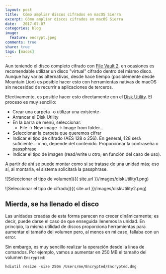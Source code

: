 ```yaml
---
layout: post
title:  Cómo ampliar discos cifrados en macOS Sierra
excerpt: Cómo ampliar discos cifrados en macOS Sierra
date:   2017-07-07
categories: blog
image:
  feature: encrypt.jpeg
comments: true
share: true
tags: [macos]
---
```

Aun teniendo el disco completo cifrado con [File Vault 2], en ocasiones es recomendable utilizar un disco "virtual" cifrado dentro del mismo disco. Aunque hay varias alternativas, desde hace tiempo (posiblemente desde Mountain Lion) es posible hacer esto con herramientas nativas de macOS sin necesidad de recurrir a aplicaciones de terceros.

Efectivamente, es posible hacer esto directamente con el [Disk Utility]. El proceso es muy sencillo:

* Crear una carpeta -o utilizar una existente-
* Arrancar el Disk Utility
* En la barra de menú, seleccionar:
	* File -> New image -> Image from folder...
* Seleccionar la carpeta que queremos cifrar
* Indicar el tipo de cifrado (AES 128 o 256). En general, 128 será suficiente... o no, depende del contenido. Proporcionar la contraseña o passphrase
* Indicar el tipo de imagen (read/write u otro, en función del caso de uso).

A partir de ahí se puede montar como si se tratase de una unidad más; eso sí, al montarla, el sistema solicitará la passphrase.

![Seleccionar el tipo de volumen]({{ site.url }}/images/diskUtility1.png)

![Seleccionar el tipo de cifrado]({{ site.url }}/images/diskUtility2.png)

<h2>Mierda, se ha llenado el disco</h2>

Las unidades creadas de esta forma parecen no crecer dinámicamente; es decir, puede darse el caso de que enseguida llenemos la unidad. En principio, la misma utilidad de discos proporciona herramientas para aumentar el tamaño del volumen pero, al menos en mi caso, fallaba con un error.

Sin embargo, es muy sencillo realizar la operación desde la línea de comandos. Por ejemplo, vamos a aumentar en 250 MB el tamaño del volumen `Encrypted`:

```
hdiutil resize -size 250m /Users/me/Encrypted/Encrypted.dmg
```

[File Vault 2]: https://support.apple.com/es-es/HT204837
[Disk Utility]: https://www.lifewire.com/using-os-xs-disk-utility-2260088
